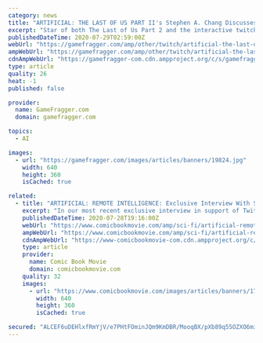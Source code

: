 ```yaml
---
category: news
title: "ARTIFICIAL: THE LAST OF US PART II's Stephen A. Chang Discusses Twitch's Choose-Your-Own-Ending Series"
excerpt: "Star of both The Last of Us Part 2 and the interactive twitch series Artificial, Stephen A. Chang, talks about the series and what makes it so unique. Hit the jump to give it a look!"
publishedDateTime: 2020-07-29T02:59:00Z
webUrl: "https://gamefragger.com/amp/other/twitch/artificial-the-last-of-us-part-iis-stephen-a-chang-discusses-twitchs-choose-your-own-ending-series-a19824"
ampWebUrl: "https://gamefragger.com/amp/other/twitch/artificial-the-last-of-us-part-iis-stephen-a-chang-discusses-twitchs-choose-your-own-ending-series-a19824"
cdnAmpWebUrl: "https://gamefragger-com.cdn.ampproject.org/c/s/gamefragger.com/amp/other/twitch/artificial-the-last-of-us-part-iis-stephen-a-chang-discusses-twitchs-choose-your-own-ending-series-a19824"
type: article
quality: 26
heat: -1
published: false

provider:
  name: GameFragger.com
  domain: gamefragger.com

topics:
  - AI

images:
  - url: "https://gamefragger.com/images/articles/banners/19824.jpg"
    width: 640
    height: 360
    isCached: true

related:
  - title: "ARTIFICIAL: REMOTE INTELLIGENCE: Exclusive Interview With Sebastian Actor Stephen A. Chang"
    excerpt: "In our most recent exclusive interview in support of Twitch's interactive sci-Fi series Artificial: Remote Intelligence, we speak with The Last of Us II actor Stephen A. Chang about his character. Read on!"
    publishedDateTime: 2020-07-28T19:16:00Z
    webUrl: "https://www.comicbookmovie.com/amp/sci-fi/artificial-remote-intelligence-exclusive-interview-with-sebastian-actor-stephen-a-chang-a177155"
    ampWebUrl: "https://www.comicbookmovie.com/amp/sci-fi/artificial-remote-intelligence-exclusive-interview-with-sebastian-actor-stephen-a-chang-a177155"
    cdnAmpWebUrl: "https://www-comicbookmovie-com.cdn.ampproject.org/c/s/www.comicbookmovie.com/amp/sci-fi/artificial-remote-intelligence-exclusive-interview-with-sebastian-actor-stephen-a-chang-a177155"
    type: article
    provider:
      name: Comic Book Movie
      domain: comicbookmovie.com
    quality: 32
    images:
      - url: "https://www.comicbookmovie.com/images/articles/banners/177155.jpg"
        width: 640
        height: 360
        isCached: true

secured: "ALCEF6uDEHlxfRmYjV/e7PHtFOminJQm9KmDBR/MooqBX/pXb89q55OZXO6minv638gACEEvk73BEQbni5uTqOHzKQKHXrRsLHess8aUOGL0zHuBtrA7ia7GC4A5tuT+YaL0jYy0M+HEVKvJvR72DiLdjcS2YzI2jpIYjt7LvmNP++rKm9uMP/udK0FFQ1mqAzjJ3ptlLEORzyV2JHK5+Byb6hGjpbtcrS187t1QPGa2G5pIVsofor2BggKaX9Ao7SDJaPN1bftxO51fEIQkFCIQDnoYh2eFUx/Fte1EnB1JMIIXbahR8AGh6hX60lrSwZOIair7QoHkSEAS1IkZPA==;BDik/CgCD6Kw1EsKXwguuQ=="
---
```


